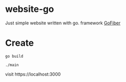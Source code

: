 # website-go
Just simple website written with go. framework [GoFiber](https://gofiber.io)

# Create

```
go build
```

```
./main
```

visit https://localhost:3000
